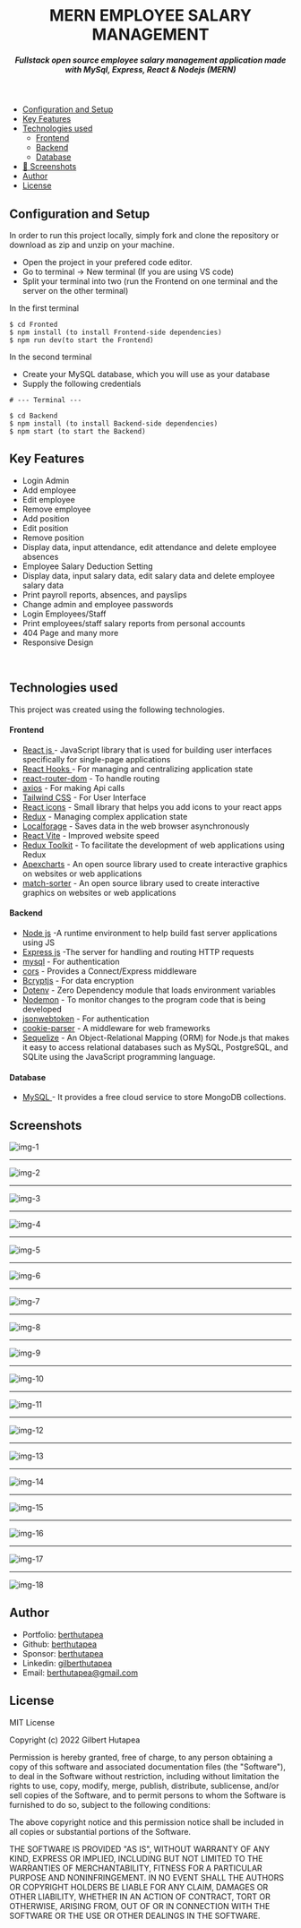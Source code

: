 <H1 align ="center" > MERN EMPLOYEE SALARY MANAGEMENT </h1>
<h5  align ="center">
Fullstack open source employee salary management application made with MySql, Express, React & Nodejs (MERN) </h5>
<br/>

  * [Configuration and Setup](#configuration-and-setup)
  * [Key Features](#key-features)
  * [Technologies used](#technologies-used)
      - [Frontend](#frontend)
      - [Backend](#backend)
      - [Database](#database)
  * [📸 Screenshots](#screenshots)
  * [Author](#author)
  * [License](#license)

## Configuration and Setup

In order to run this project locally, simply fork and clone the repository or download as zip and unzip on your machine.

- Open the project in your prefered code editor.
- Go to terminal -> New terminal (If you are using VS code)
- Split your terminal into two (run the Frontend on one terminal and the server on the other terminal)

In the first terminal

```
$ cd Fronted
$ npm install (to install Frontend-side dependencies)
$ npm run dev(to start the Frontend)
```

In the second terminal

- Create your MySQL database, which you will use as your database
- Supply the following credentials

```
# --- Terminal ---

$ cd Backend
$ npm install (to install Backend-side dependencies)
$ npm start (to start the Backend)
```

##  Key Features

- Login Admin
- Add employee
- Edit employee
- Remove employee
- Add position
- Edit position
- Remove position
- Display data, input attendance, edit attendance and delete employee absences
- Employee Salary Deduction Setting
- Display data, input salary data, edit salary data and delete employee salary data
- Print payroll reports, absences, and payslips
- Change admin and employee passwords
- Login Employees/Staff
- Print employees/staff salary reports from personal accounts
- 404 Page and many more
- Responsive Design

<br/>

##  Technologies used

This project was created using the following technologies.

####  Frontend

- [React js ](https://www.npmjs.com/package/react) - JavaScript library that is used for building user interfaces specifically for single-page applications
- [React Hooks  ](https://reactjs.org/docs/hooks-intro.html) - For managing and centralizing application state
- [react-router-dom](https://www.npmjs.com/package/react-router-dom) - To handle routing
- [axios](https://www.npmjs.com/package/axios) - For making Api calls
- [Tailwind CSS](https://tailwindcss.com/) - For User Interface
- [React icons](https://react-icons.github.io/react-icons/) - Small library that helps you add icons  to your react apps
- [Redux](https://redux.js.org/) - Managing complex application state
- [Localforage](https://localforage.github.io/localForage/) - Saves data in the web browser asynchronously
- [React Vite](https://vitejs.dev/guide/) - Improved website speed
- [Redux Toolkit](https://redux-toolkit.js.org/) - To facilitate the development of web applications using Redux
- [Apexcharts](https://www.npmjs.com/package/apexcharts) - An open source library used to create interactive graphics on websites or web applications
- [match-sorter](https://www.npmjs.com/package/match-sorter) - An open source library used to create interactive graphics on websites or web applications

####  Backend

- [Node js](https://nodejs.org/en/) -A runtime environment to help build fast server applications using JS
- [Express js](https://www.npmjs.com/package/express) -The server for handling and routing HTTP requests
- [mysql](https://www.npmjs.com/package/mysql) - For authentication
- [cors](https://www.npmjs.com/package/cors) - Provides a Connect/Express middleware
- [Bcryptjs](https://www.npmjs.com/package/bcryptjs) - For data encryption
- [Dotenv](https://www.npmjs.com/package/dotenv) - Zero Dependency module that loads environment variables
- [Nodemon](https://www.npmjs.com/package/nodemon) - To monitor changes to the program code that is being developed
- [jsonwebtoken](https://www.npmjs.com/package/jsonwebtoken) - For authentication
- [cookie-parser](https://www.npmjs.com/package/cookie-parser) - A middleware for web frameworks
- [Sequelize](https://www.npmjs.com/package/sequelize) - An Object-Relational Mapping (ORM) for Node.js that makes it easy to access relational databases such as MySQL, PostgreSQL, and SQLite using the JavaScript programming language.

####  Database

 - [MySQL ](https://www.mysql.com/) - It provides a free cloud service to store MongoDB collections.
 ##  Screenshots

![img-1](https://user-images.githubusercontent.com/111676859/235832711-0f2a0109-16e3-489b-88d4-d5748d8a59fa.png)
---- -
![img-2](https://user-images.githubusercontent.com/111676859/235832714-000e5f37-df68-47f6-b1da-3052792880fa.png)
--- -
![img-3](https://user-images.githubusercontent.com/111676859/235832716-dc76e523-e7b7-4240-91e3-6cdff34c2ff6.png)
--- -
![img-4](https://user-images.githubusercontent.com/111676859/235832718-796b87a3-beb7-4046-88ec-161d9ac5f354.png)
--- -
![img-5](https://user-images.githubusercontent.com/111676859/235832720-ac4dea3f-e5bf-41e0-99c8-396e5595dccd.png)
--- -
![img-6](https://user-images.githubusercontent.com/111676859/235832723-d863ce12-7cf4-476f-a5c0-56e678645fdb.png)
--- -
![img-7](https://user-images.githubusercontent.com/111676859/235832725-a4d07a15-1f5f-4bab-aaf7-005bf38923f1.png)
--- -
![img-8](https://user-images.githubusercontent.com/111676859/235832731-3e4e818f-2103-4bd6-be89-3ae65098550a.png)
--- -
![img-9](https://user-images.githubusercontent.com/111676859/235832732-536ff72a-a58d-45b5-9edc-76cbbaf63709.png)
--- -
![img-10](https://user-images.githubusercontent.com/111676859/235832734-5c29980a-1ede-4967-9af3-afd282df4be6.png)
--- -
![img-11](https://user-images.githubusercontent.com/111676859/235832735-44bf0343-5404-41d5-b71d-fef4565730e3.png)
--- -
![img-12](https://user-images.githubusercontent.com/111676859/235832741-6ee41c05-31a8-4c01-a6f5-f08a17ef21f6.png)
--- -
![img-13](https://user-images.githubusercontent.com/111676859/235832743-21f553f7-3a48-4508-8a03-6623dd9e50f5.png)
--- -
![img-14](https://user-images.githubusercontent.com/111676859/235832747-24b460c6-ec8a-4c13-9cee-5bb36900f007.png)
--- -
![img-15](https://user-images.githubusercontent.com/111676859/235832750-01f3f60f-a76d-46bc-a760-ae1fb437c915.png)
--- -
![img-16](https://user-images.githubusercontent.com/111676859/235832699-614c80b2-00b9-4e08-a516-1d99f49298d1.png)
--- -
![img-17](https://user-images.githubusercontent.com/111676859/235832705-350fe58f-0419-474e-86fa-9bedeb7bd627.png)
--- -
![img-18](https://user-images.githubusercontent.com/111676859/235832707-2c9d7c1a-9174-441c-9c9a-2992b91b46e8.png)

## Author
- Portfolio: [berthutapea](https://berthutapea.vercel.app/)
- Github: [berthutapea](https://github.com/berthutapea)
- Sponsor: [berthutapea](https://saweria.co/berthutapea)
- Linkedin: [gilberthutapea](https://www.linkedin.com/in/gilberthutapea/)
- Email: [berthutapea@gmail.com](mailto:berthutapea@gmail.com)

## License

MIT License

Copyright (c) 2022 Gilbert Hutapea

Permission is hereby granted, free of charge, to any person obtaining a copy
of this software and associated documentation files (the "Software"), to deal
in the Software without restriction, including without limitation the rights
to use, copy, modify, merge, publish, distribute, sublicense, and/or sell
copies of the Software, and to permit persons to whom the Software is
furnished to do so, subject to the following conditions:

The above copyright notice and this permission notice shall be included in all
copies or substantial portions of the Software.

THE SOFTWARE IS PROVIDED "AS IS", WITHOUT WARRANTY OF ANY KIND, EXPRESS OR
IMPLIED, INCLUDING BUT NOT LIMITED TO THE WARRANTIES OF MERCHANTABILITY,
FITNESS FOR A PARTICULAR PURPOSE AND NONINFRINGEMENT. IN NO EVENT SHALL THE
AUTHORS OR COPYRIGHT HOLDERS BE LIABLE FOR ANY CLAIM, DAMAGES OR OTHER
LIABILITY, WHETHER IN AN ACTION OF CONTRACT, TORT OR OTHERWISE, ARISING FROM,
OUT OF OR IN CONNECTION WITH THE SOFTWARE OR THE USE OR OTHER DEALINGS IN THE
SOFTWARE.
